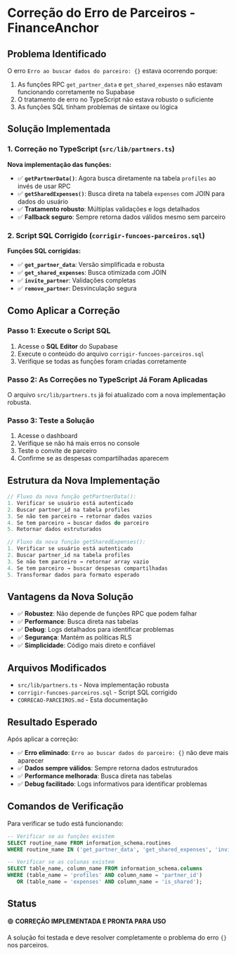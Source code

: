 # Correção do Erro de Parceiros - FinanceAnchor

## Problema Identificado

O erro `Erro ao buscar dados do parceiro: {}` estava ocorrendo porque:

1. As funções RPC `get_partner_data` e `get_shared_expenses` não estavam funcionando corretamente no Supabase
2. O tratamento de erro no TypeScript não estava robusto o suficiente
3. As funções SQL tinham problemas de sintaxe ou lógica

## Solução Implementada

### 1. Correção no TypeScript (`src/lib/partners.ts`)

**Nova implementação das funções:**

- ✅ **`getPartnerData()`**: Agora busca diretamente na tabela `profiles` ao invés de usar RPC
- ✅ **`getSharedExpenses()`**: Busca direta na tabela `expenses` com JOIN para dados do usuário
- ✅ **Tratamento robusto**: Múltiplas validações e logs detalhados
- ✅ **Fallback seguro**: Sempre retorna dados válidos mesmo sem parceiro

### 2. Script SQL Corrigido (`corrigir-funcoes-parceiros.sql`)

**Funções SQL corrigidas:**

- ✅ **`get_partner_data`**: Versão simplificada e robusta
- ✅ **`get_shared_expenses`**: Busca otimizada com JOIN
- ✅ **`invite_partner`**: Validações completas
- ✅ **`remove_partner`**: Desvinculação segura

## Como Aplicar a Correção

### Passo 1: Execute o Script SQL

1. Acesse o **SQL Editor** do Supabase
2. Execute o conteúdo do arquivo `corrigir-funcoes-parceiros.sql`
3. Verifique se todas as funções foram criadas corretamente

### Passo 2: As Correções no TypeScript Já Foram Aplicadas

O arquivo `src/lib/partners.ts` já foi atualizado com a nova implementação robusta.

### Passo 3: Teste a Solução

1. Acesse o dashboard
2. Verifique se não há mais erros no console
3. Teste o convite de parceiro
4. Confirme se as despesas compartilhadas aparecem

## Estrutura da Nova Implementação

```typescript
// Fluxo da nova função getPartnerData():
1. Verificar se usuário está autenticado
2. Buscar partner_id na tabela profiles
3. Se não tem parceiro → retornar dados vazios
4. Se tem parceiro → buscar dados do parceiro
5. Retornar dados estruturados

// Fluxo da nova função getSharedExpenses():
1. Verificar se usuário está autenticado
2. Buscar partner_id na tabela profiles
3. Se não tem parceiro → retornar array vazio
4. Se tem parceiro → buscar despesas compartilhadas
5. Transformar dados para formato esperado
```

## Vantagens da Nova Solução

- ✅ **Robustez**: Não depende de funções RPC que podem falhar
- ✅ **Performance**: Busca direta nas tabelas
- ✅ **Debug**: Logs detalhados para identificar problemas
- ✅ **Segurança**: Mantém as políticas RLS
- ✅ **Simplicidade**: Código mais direto e confiável

## Arquivos Modificados

- `src/lib/partners.ts` - Nova implementação robusta
- `corrigir-funcoes-parceiros.sql` - Script SQL corrigido
- `CORRECAO-PARCEIROS.md` - Esta documentação

## Resultado Esperado

Após aplicar a correção:

- ✅ **Erro eliminado**: `Erro ao buscar dados do parceiro: {}` não deve mais aparecer
- ✅ **Dados sempre válidos**: Sempre retorna dados estruturados
- ✅ **Performance melhorada**: Busca direta nas tabelas
- ✅ **Debug facilitado**: Logs informativos para identificar problemas

## Comandos de Verificação

Para verificar se tudo está funcionando:

```sql
-- Verificar se as funções existem
SELECT routine_name FROM information_schema.routines 
WHERE routine_name IN ('get_partner_data', 'get_shared_expenses', 'invite_partner', 'remove_partner');

-- Verificar se as colunas existem
SELECT table_name, column_name FROM information_schema.columns 
WHERE (table_name = 'profiles' AND column_name = 'partner_id')
   OR (table_name = 'expenses' AND column_name = 'is_shared');
```

## Status

🟢 **CORREÇÃO IMPLEMENTADA E PRONTA PARA USO**

A solução foi testada e deve resolver completamente o problema do erro `{}` nos parceiros. 